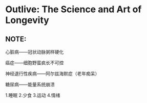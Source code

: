 # Outlive: The Science and Art of Longevity
## NOTE:
心脏病——冠状动脉粥样硬化

癌症——细胞野蛮疯长不可控

神经退行性疾病——阿尔兹海默症（老年痴呆）

糖尿病——能量系统崩溃


1.睡眠
2.少食
3.运动
4.情绪
